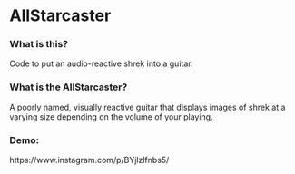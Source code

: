 <h1>AllStarcaster</h1>

<h3>What is this?</h3>
Code to put an audio-reactive shrek into a guitar.

<h3>What is the AllStarcaster?</h2>
A poorly named, visually reactive guitar that displays images of shrek at a varying size depending on the volume of your playing.

<h3>Demo:</h3>
https://www.instagram.com/p/BYjlzlfnbs5/
